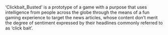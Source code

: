 ‘Clickbait_Busted’ is a prototype of a game with a purpose that uses intelligence from people across the globe through the means of a fun gaming experience to target the news articles, whose content don’t merit the degree of sentiment expressed by their headlines commonly referred to as ‘click bait’. 
